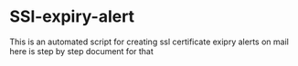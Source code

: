 # SSl-expiry-alert
This is an automated script for creating ssl certificate exipry alerts on mail here is step by step document for that 
